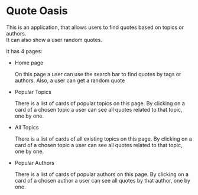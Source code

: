 <h1>Quote Oasis</h1>

<p>This is an application, that allows users to find quotes based on topics or authors.<br>
    It can also show a user random quotes.</p>
<p>It has 4 pages:</p>
<ul>
  <li><bold>Home page</bold></li>
    <p>On this page a user can use the search bar to find quotes by tags or authors. Also, a user can get a random quote</p>
  <li>Popular Topics</li>
    <p>There is a list of cards of popular topics on this page. By clicking on a card of a chosen topic a user can see all quotes related to that topic, one by one.</p>
  <li>All Topics</li>
    <p>There is a list of cards of all existing topics on this page. By clicking on a card of a chosen topic a user can see all quotes related to that topic, one by one.</p>
  <li>Popular Authors</li>
    <p>There is a list of cards of popular authors on this page. By clicking on a card of a chosen author a user can see all quotes by that author, one by one.</p>
</ul>
  
  

